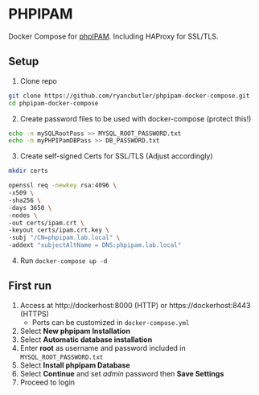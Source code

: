 # PHPIPAM
Docker Compose for [phpIPAM](https://phpipam.net/). Including HAProxy for SSL/TLS.

## Setup

1. Clone repo
```bash
git clone https://github.com/ryancbutler/phpipam-docker-compose.git
cd phpipam-docker-compose
```
2. Create password files to be used with docker-compose (protect this!)
```bash
echo -n mySQLRootPass >> MYSQL_ROOT_PASSWORD.txt
echo -n myPHPIPamDBPass >> DB_PASSWORD.txt
```
3. Create self-signed Certs for SSL/TLS (Adjust accordingly)
```bash
mkdir certs

openssl req -newkey rsa:4096 \
-x509 \
-sha256 \
-days 3650 \
-nodes \
-out certs/ipam.crt \
-keyout certs/ipam.crt.key \
-subj "/CN=phpipam.lab.local" \
-addext "subjectAltName = DNS:phpipam.lab.local"
```
4. Run `docker-compose up -d`

## First run
1. Access at http://dockerhost:8000 (HTTP) or https://dockerhost:8443 (HTTPS)
    - Ports can be customized in `docker-compose.yml`
2. Select **New phpipam Installation**
3. Select **Automatic database installation**
4. Enter **root** as username and password included in `MYSQL_ROOT_PASSWORD.txt`
5. Select **Install phpipam Database**
6. Select **Continue** and set *admin* password then **Save Settings**
7. Proceed to login